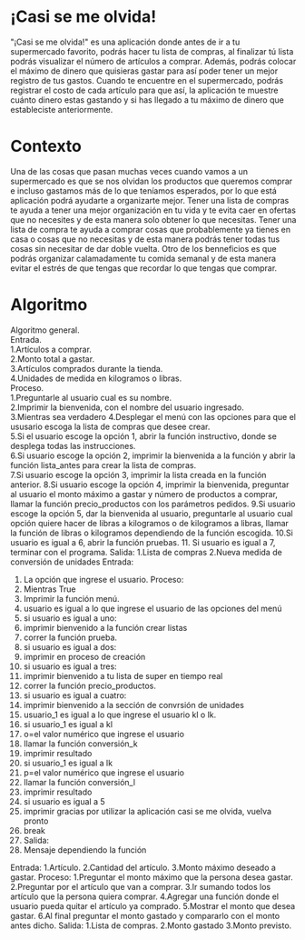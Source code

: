# ¡Casi se me olvida!
"¡Casi se me olvida!" es una aplicación donde antes de ir a tu supermercado favorito, podrás hacer tu lista de compras, al finalizar tú lista podrás visualizar el número de artículos a comprar. Además, podrás colocar el máximo de dinero que quisieras gastar para así poder tener un mejor registro de tus gastos. Cuando te encuentre en el supermercado, podrás registrar el costo de cada artículo para que así, la aplicación te muestre cuánto dinero estas gastando y si has llegado a tu máximo de dinero que estableciste anteriormente.
# Contexto
Una de las cosas que pasan muchas veces cuando vamos a un supermercado es que se nos olvidan los productos que queremos comprar e incluso gastamos más de lo que teníamos esperados, por lo que está aplicación podrá ayudarte a organizarte mejor. Tener una lista de compras te ayuda a tener una mejor organización en tu vida y te evita caer en ofertas que no necesites y de esta manera solo obtener lo que necesitas. Tener una lista de compra te ayuda a comprar cosas que probablemente ya tienes en casa o cosas que no necesitas y de esta manera podrás tener todas tus cosas sin necesitar de dar doble vuelta. Otro de los benneficios es que podrás organizar calamadamente tu comida semanal y de esta manera evitar el estrés de que tengas que recordar lo que tengas que comprar.
# Algoritmo
Algoritmo general.<br>
Entrada.<br>
1.Artículos a comprar.<br>
2.Monto total a gastar.<br>
3.Artículos comprados durante la tienda.<br>
4.Unidades de medida en kilogramos o libras.<br>
Proceso.<br>
1.Preguntarle al usuario cual es su nombre.<br>
2.Imprimir la bienvenida, con el nombre del usuario ingresado.<br>
3.Mientras sea verdadero
4.Desplegar el menú con las opciones para que el ususario escoga la lista de compras que desee crear.<br>
5.Si el usuario escoge la opción 1, abrir la función instructivo, donde se desplega todas las instrucciones.<br>
6.Si usuario escoge la opción 2, imprimir la bienvenida a la función y abrir la función lista_antes para crear la lista de compras.<br>
7.Si usuario escoge la opción 3, imprimir la lista creada en la función anterior.
8.Si usuario escoge la opción 4, imprimir la bienvenida, preguntar al usuario el monto máximo a gastar y número de productos a comprar, llamar la función precio_productos con los parámetros pedidos.
9.Si usuario escoge la opción 5, dar la bienvenida al usuario, preguntarle al usuario cual opción quiere hacer de libras a kilogramos o de kilogramos a libras, llamar la función de libras o kilogramos dependiendo de la función escogida.
10.Si usuario es igual a 6, abrir la función pruebas.
11. Si usuario es igual a 7, terminar con el programa.
Salida:
1.Lista de compras
2.Nueva medida de conversión de unidades
Entrada:
1. La opción que ingrese el usuario.
Proceso:
1. Mientras True
2. Imprimir la función menú.
3. usuario es igual a lo que ingrese el usuario de las opciones del menú
4. si usuario es igual a uno:
5. imprimir bienvenido a la función crear listas
6. correr la función prueba.
7. si usuario es igual a dos:
5. imprimir en proceso de creación
6. si usuario es igual a tres:
5. imprimir bienvenido a tu lista de super en tiempo real
6. correr la función precio_productos.
7. si usuario es igual a cuatro:
5. imprimir bienvenido a la sección de convrsión de unidades
6. usuario_1 es igual a lo que ingrese el usuario kl o lk.
7. si usuario_1 es igual a kl
8. o=el valor numérico que ingrese el usuario
9. llamar la función conversión_k
10. imprimir resultado
11.  si usuario_1 es igual a lk
8. p=el valor numérico que ingrese el usuario
9. llamar la función conversión_l
10. imprimir resultado
12. si usuario es igual a 5
13. imprimir gracias por utilizar la aplicación casi se me olvida, vuelva pronto
14. break
15. Salida:
16. Mensaje dependiendo la función
       
Entrada:
1.Artículo.
2.Cantidad del artículo.
3.Monto máximo deseado a gastar.
Proceso:
1.Preguntar el monto máximo que la persona desea gastar.
2.Preguntar por el artículo que van a comprar.
3.Ir sumando todos los artículo que la persona quiera comprar.
4.Agregar una función donde el usuario pueda quitar el artículo ya comprado.
5.Mostrar el monto que desea gastar.
6.Al final preguntar el monto gastado y compararlo con el monto antes dicho.
Salida:
1.Lista de compras.
2.Monto gastado
3.Monto previsto.

